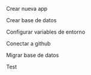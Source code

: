 Crear nueva app

Crear base de datos

Configurar variables de entorno

Conectar a github

Migrar base de datos

Test
